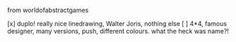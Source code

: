 from worldofabstractgames

[x] duplo! really nice linedrawing, Walter Joris, nothing else
[ ] 4*4, famous designer, many versions, push, different colours. what the heck was name?!
